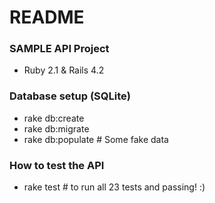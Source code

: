 # README #


### SAMPLE API Project ###

* Ruby 2.1 & Rails 4.2

### Database setup (SQLite) ###

* rake db:create
* rake db:migrate
* rake db:populate # Some fake data

### How to test the API ###

* rake test # to run all 23 tests and passing! :)